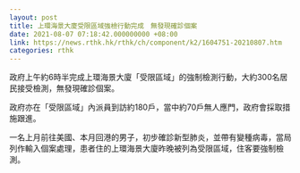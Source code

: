 ```yaml
---
layout: post
title: 上環海景大廈受限區域強檢行動完成　無發現確診個案
date: 2021-08-07 07:18:42.000000000 +08:00
link: https://news.rthk.hk/rthk/ch/component/k2/1604751-20210807.htm
categories: rthk
---
```


政府上午約6時半完成上環海景大廈「受限區域」的強制檢測行動，大約300名居民接受檢測，無發現確診個案。

政府亦在「受限區域」內派員到訪約180戶，當中約70戶無人應門，政府會採取措施跟進。

一名上月前往美國、本月回港的男子，初步確診新型肺炎，並帶有變種病毒，當局列作輸入個案處理，患者住的上環海景大廈昨晚被列為受限區域，住客要強制檢測。
